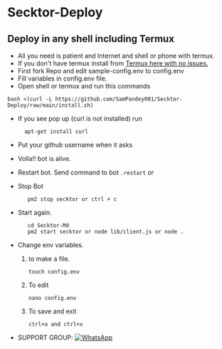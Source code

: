 # Secktor-Deploy

## Deploy in any shell including Termux
-  All you need is patient and Internet and shell or phone with termux.
-  If you don't have termux install from [Termux here with no issues.](https://f-droid.org/repo/com.termux_118.apk)
-  First fork Repo and edit sample-config.env to config.env
-  Fill variables in config.env file.
-  Open shell or termux and run this commands

  ```
  bash <(curl -L https://github.com/SamPandey001/Secktor-Deploy/raw/main/install.sh)
  ```
- If you see pop up (curl is not installed) run

        apt-get install curl

-  Put your github username when it asks
-  Volla!! bot is alive.

-  Restart bot.
   Send command to bot ```.restart``` or
    
- Stop Bot

         pm2 stop secktor or ctrl + c

- Start again.

         cd Secktor-Md
         pm2 start secktor or node lib/client.js or node .
         
- Change env variables.
  1. to make a file.
  
         touch config.env
      
   2. To edit
       
          nano config.env
       
    3. To save and exit
    
           ctrl+o and ctrl+x
        
        

- SUPPORT GROUP: <a href="https://chat.whatsapp.com/Bl2F9UTVU4CBfZU6eVnrbCl"><img alt="WhatsApp" src="https://camo.githubusercontent.com/2157131829ac512183ee8f8b6c6f803688a4cc66a2e686602844e80478401a7c/68747470733a2f2f696d672e736869656c64732e696f2f62616467652f4a6f696e2047726f75702d3235443336363f7374796c653d666f722d7468652d6261646765266c6f676f3d7768617473617070266c6f676f436f6c6f723d7768697465"/></a>
